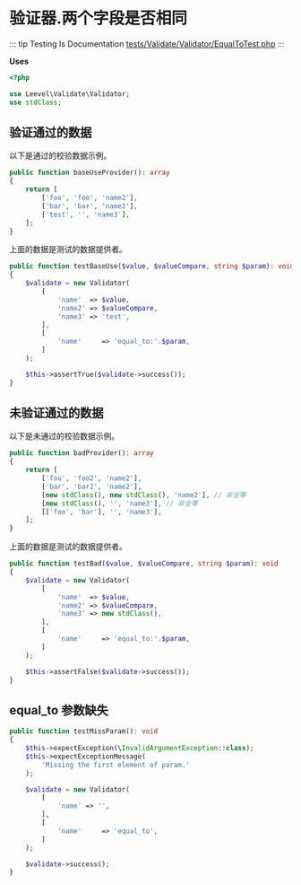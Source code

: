 # 验证器.两个字段是否相同

::: tip Testing Is Documentation
[tests/Validate/Validator/EqualToTest.php](https://github.com/hunzhiwange/framework/blob/master/tests/Validate/Validator/EqualToTest.php)
:::
    
**Uses**

``` php
<?php

use Leevel\Validate\Validator;
use stdClass;
```

## 验证通过的数据

以下是通过的校验数据示例。

``` php
public function baseUseProvider(): array
{
    return [
        ['foo', 'foo', 'name2'],
        ['bar', 'bar', 'name2'],
        ['test', '', 'name3'],
    ];
}
```

上面的数据是测试的数据提供者。


``` php
public function testBaseUse($value, $valueCompare, string $param): void
{
    $validate = new Validator(
        [
            'name'  => $value,
            'name2' => $valueCompare,
            'name3' => 'test',
        ],
        [
            'name'     => 'equal_to:'.$param,
        ]
    );

    $this->assertTrue($validate->success());
}
```
    
## 未验证通过的数据

以下是未通过的校验数据示例。

``` php
public function badProvider(): array
{
    return [
        ['foo', 'foo2', 'name2'],
        ['bar', 'bar2', 'name2'],
        [new stdClass(), new stdClass(), 'name2'], // 非全等
        [new stdClass(), '', 'name3'], // 非全等
        [['foo', 'bar'], '', 'name3'],
    ];
}
```

上面的数据是测试的数据提供者。


``` php
public function testBad($value, $valueCompare, string $param): void
{
    $validate = new Validator(
        [
            'name'  => $value,
            'name2' => $valueCompare,
            'name3' => new stdClass(),
        ],
        [
            'name'     => 'equal_to:'.$param,
        ]
    );

    $this->assertFalse($validate->success());
}
```
    
## equal_to 参数缺失

``` php
public function testMissParam(): void
{
    $this->expectException(\InvalidArgumentException::class);
    $this->expectExceptionMessage(
        'Missing the first element of param.'
    );

    $validate = new Validator(
        [
            'name' => '',
        ],
        [
            'name'     => 'equal_to',
        ]
    );

    $validate->success();
}
```